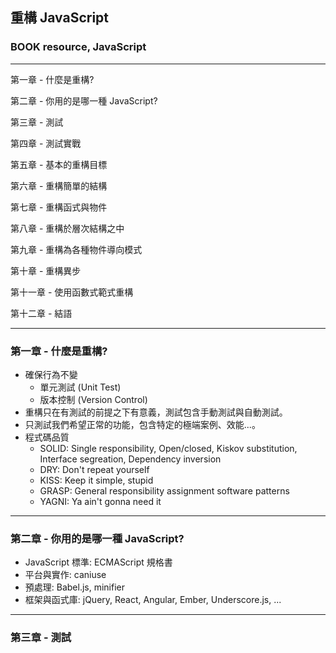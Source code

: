 ## 重構 JavaScript
### BOOK resource, JavaScript

------------------

第一章 - 什麼是重構?

第二章 - 你用的是哪一種 JavaScript?

第三章 - 測試

第四章 - 測試實戰

第五章 - 基本的重構目標

第六章 - 重構簡單的結構

第七章 - 重構函式與物件

第八章 - 重構於層次結構之中

第九章 - 重構為各種物件導向模式

第十章 - 重構異步

第十一章 - 使用函數式範式重構

第十二章 - 結語

------------------


### 第一章 - 什麼是重構?
  * 確保行為不變
    * 單元測試 (Unit Test)
    * 版本控制 (Version Control)
  * 重構只在有測試的前提之下有意義，測試包含手動測試與自動測試。
  * 只測試我們希望正常的功能，包含特定的極端案例、效能...。
  * 程式碼品質
    * SOLID: Single responsibility, Open/closed, Kiskov substitution, Interface segreation, Dependency inversion
    * DRY: Don't repeat yourself
    * KISS: Keep it simple, stupid
    * GRASP: General responsibility assignment software patterns
    * YAGNI: Ya ain't gonna need it


------------------


### 第二章 - 你用的是哪一種 JavaScript?
  * JavaScript 標準: ECMAScript 規格書
  * 平台與實作: caniuse
  * 預處理: Babel.js, minifier
  * 框架與函式庫: jQuery, React, Angular, Ember, Underscore.js, ...


------------------


### 第三章 - 測試